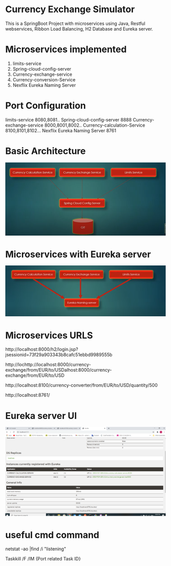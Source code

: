 # Currency Exchange Simulator
This is a SpringBoot Project with microservices using Java, Restful webservices, Ribbon Load Balancing, H2 Database and Eureka server.

# Microservices implemented 
1. limits-service 
2. Spring-cloud-config-server
3. Currency-exchange-service 
4. Currency-conversion-Service 
5. Nexflix Eureka Naming Server 

# Port Configuration
limits-service	8080,8081..
Spring-cloud-config-server	8888
Currency-exchange-service	8000,8001,8002..
Currency-calculation-Service	8100,8101,8102…
Nexflix Eureka Naming Server	8761

# Basic Architecture
![Screenshot](https://github.com/2020-10732f-c2-TannourySamer/SpringBootApp/blob/master/screenshot1.PNG)

# Microservices with Eureka server
![Screenshot](https://github.com/2020-10732f-c2-TannourySamer/SpringBootApp/blob/master/screenshot.PNG)

# Microservices URLS
http://localhost:8000/h2/login.jsp?jsessionid=73f29a903343b8cafc51ebbd9989555b

http://lochttp://localhost:8000/currency-exchange/from/EUR/to/USDalhost:8000/currency-exchange/from/EUR/to/USD

http://localhost:8100/currency-converter/from/EUR/to/USD/quantity/500

http://localhost:8761/

# Eureka server UI
![Screenshot](https://github.com/2020-10732f-c2-TannourySamer/SpringBootApp/blob/master/EurekaServer.PNG)

# useful cmd command 
netstat -ao |find /i "listening"

Taskkill /F /IM {Port related Task ID}

